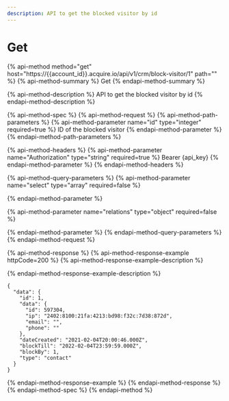 ```yaml
---
description: API to get the blocked visitor by id
---
```


# Get

{% api-method method="get" host="https://{{account\_id}}.acquire.io/api/v1/crm/block-visitor/1" path="" %}
{% api-method-summary %}
Get
{% endapi-method-summary %}

{% api-method-description %}
API to get the blocked visitor by id
{% endapi-method-description %}

{% api-method-spec %}
{% api-method-request %}
{% api-method-path-parameters %}
{% api-method-parameter name="id" type="integer" required=true %}
ID of the blocked visitor
{% endapi-method-parameter %}
{% endapi-method-path-parameters %}

{% api-method-headers %}
{% api-method-parameter name="Authorization" type="string" required=true %}
Bearer {api\_key}
{% endapi-method-parameter %}
{% endapi-method-headers %}

{% api-method-query-parameters %}
{% api-method-parameter name="select" type="array" required=false %}

{% endapi-method-parameter %}

{% api-method-parameter name="relations" type="object" required=false %}

{% endapi-method-parameter %}
{% endapi-method-query-parameters %}
{% endapi-method-request %}

{% api-method-response %}
{% api-method-response-example httpCode=200 %}
{% api-method-response-example-description %}

{% endapi-method-response-example-description %}

```
{
  "data": {
    "id": 1,
    "data": {
      "id": 597304,
      "ip": "2402:8100:21fa:4213:bd98:f32c:7d38:872d",
      "email": "",
      "phone": ""
    },
    "dateCreated": "2021-02-04T20:00:46.000Z",
    "blockTill": "2022-02-04T23:59:59.000Z",
    "blockBy": 1,
    "type": "contact"
  }
}
```
{% endapi-method-response-example %}
{% endapi-method-response %}
{% endapi-method-spec %}
{% endapi-method %}


